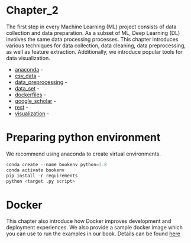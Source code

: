 # Chapter_2

The first step in every Machine Learning (ML) project consists of data collection and data preparation. As a subset of ML, Deep Learning (DL) involves the same data processing processes. This chapter introduces various techniques for data collection, data cleaning, data preprocessing, as well as feature extraction. Additionally, we introduce popular tools for data visualization.

* [anaconda](https://github.com/PacktPublishing/Production-Ready-Applied-Deep-Learning/tree/main/Chapter_2/anaconda) - <to be filled>
* [csv_data](https://github.com/PacktPublishing/Production-Ready-Applied-Deep-Learning/tree/main/Chapter_2/csv_data) - <to be filled>
* [data_preprocessing](https://github.com/PacktPublishing/Production-Ready-Applied-Deep-Learning/tree/main/Chapter_2/data_preprocessing) - <to be filled>
* [data_set](https://github.com/PacktPublishing/Production-Ready-Applied-Deep-Learning/tree/main/Chapter_2/data_set) - <to be filled>
* [dockerfiles](https://github.com/PacktPublishing/Production-Ready-Applied-Deep-Learning/tree/main/Chapter_2/dockerfiles) - <to be filled>
* [google_scholar](https://github.com/PacktPublishing/Production-Ready-Applied-Deep-Learning/tree/main/Chapter_2/google_scholar) - <to be filled>
* [rest](https://github.com/PacktPublishing/Production-Ready-Applied-Deep-Learning/tree/main/Chapter_2/rest) - <to be filled>
* [visualization](https://github.com/PacktPublishing/Production-Ready-Applied-Deep-Learning/tree/main/Chapter_2/visualization) - <to be filled>


# Preparing python environment

We recommend using anaconda to create virtual environments.
```python
conda create --name bookenv python=3.8
conda activate bookenv
pip install -r requirements
python <target .py script>
```

# Docker

This chapter also introduce how Docker improves development and deployment experiences. We also provide a sample docker image which you can use to run the examples in our book. Details can be found [here](https://github.com/PacktPublishing/Production-Ready-Applied-Deep-Learning/tree/main/Chapter_2/dockerfiles)
